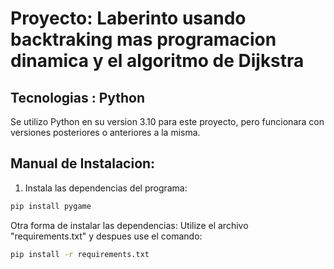 # Proyecto: Laberinto usando backtraking mas programacion dinamica y el algoritmo de Dijkstra
## Tecnologias : Python

Se utilizo Python en su version 3.10 para este proyecto, pero funcionara con versiones posteriores o anteriores a la misma.

## Manual de Instalacion:

1. Instala las dependencias del programa:

```bash
pip install pygame
```

Otra forma de instalar las dependencias: Utilize el archivo "requirements.txt" y despues use el comando:

```bash
pip install -r requirements.txt
```